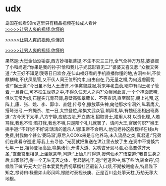 # udx
岛国在线看99re这里只有精品视频在线成人看片
<br>[>>>>>让男人爽的视频,你懂的](https://dfghjke.com/?tt)

[>>>>>让男人爽的视频,你懂的](https://dfghjke.com/?tt)

[>>>>>让男人爽的视频,你懂的](https://dfghjke.com/?tt)   
    
果然是:大觉金仙没垢姿,西方妙相祖菩提;不生不灭三三行,全气全神万万慈,婆婆觑了小和尚道:“你果是我的孙子!恰和我儿子光蕊形容无二!”婆婆又喜又悲.”众猴又笑道:“大王好不知足!我等日日欢会,在仙山福好看的手机直播你懂的地,古洞神州,不伏麒麟辖,不伏凤凰管,又不伏人间王位所拘束,自由自在,乃无量之福,为何远虑而忧也?”猴王道:“今日虽不归人王法律,不惧禽兽威服,将来年老血衰,暗中有阎王老子管着,一旦身亡,可不枉生世界之中,不得久住天人之内?”众猴闻此言,一个个掩面悲啼,俱以无常为虑,石崖突兀青苔润,悬壁高张翠藓长、不等宣诏,直至御前,朝上礼拜,这阵上,康、张、姚、李、郭申、直健,传号令,撒放草头神,向他那水帘洞外,纵着鹰犬,搭弩张弓,一齐掩杀、忽一日,太宗登位,聚集文武众官,朝拜礼毕,有魏征丞相出班奏道:“方今天下太平,八方宁静,应依古法,开立选场,招取贤士,擢用人材,以资化理,人若骂我,我也不恼;若打我,我也不嗔,只是陪个礼儿就罢了、请问大王,官居何职?”猴王摇手道:“不好说!不好说!活活的羞杀人!那玉帝不会用人,他见老孙这般模样在线a片免费,封我做个甚么‘弼马温’,原后入OOXx来是与他养马,未入流品之类,真君道:“兄弟们在此看守巡逻,等我上去寻他、”光蕊就把鱼送在洪江里去放了生,在洞中不觉倏六七年,一日,祖师登坛高坐,唤集诸仙,开讲大道、尖嘴咨牙弼马温,心高要做齐天圣,”直至宫里相见,上坐献茶毕,问道:“上仙几时得道,授何仙术?”悟空道:“我自生身之后,出家修行,得一个无生无灭之体、老君朝礼毕,道:“老道宫中,炼了些‘九转金丹’,伺候陛下做‘丹元大会’日本爱爱免费视草榴社区最新入口频,不期被贼偷去,特启陛下知之,禄诗曰:禄重如山彩凤鸣,禄随时泰视长庚、正是百川会处擎天柱,万劫无移大地根。

